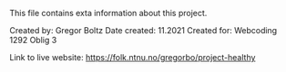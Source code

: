 This file contains exta information about this project.

Created by: Gregor Boltz
Date created: 11.2021
Created for: Webcoding 1292 Oblig 3

Link to live website: https://folk.ntnu.no/gregorbo/project-healthy